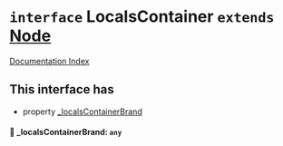 # `interface` LocalsContainer `extends` [Node](../private.interface.Node/README.md)

[Documentation Index](../README.md)

## This interface has

- property [\_localsContainerBrand](#-localscontainerbrand-any)


#### 📄 \_localsContainerBrand: `any`



